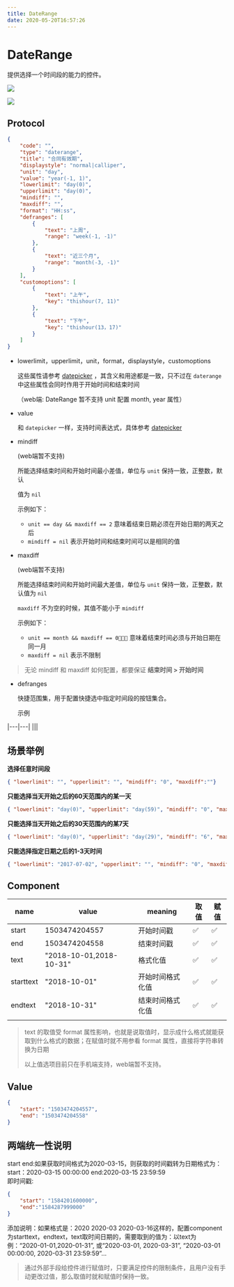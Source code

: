 ```yaml
---
title: DateRange
date: 2020-05-20T16:57:26
---
```


# DateRange

提供选择一个时间段的能力的控件。

![](http://apaas.wxchina.com:8881/wp-content/uploads/DateRangeSample.png)

![](http://apaas.wxchina.com:8881/wp-content/uploads/DateRangeSample2.png)

## Protocol

```json
{
    "code": "",
    "type": "daterange",
    "title": "合同有效期",
    "displaystyle": "normal|calliper",
    "unit": "day",
    "value": "year(-1, 1)",
    "lowerlimit": "day(0)",
    "upperlimit": "day(0)",
    "mindiff": "",
    "maxdiff": "",
    "format": "HH:ss",
    "defranges": [
        {
            "text": "上周",
            "range": "week(-1, -1)"
        },
        {
            "text": "近三个月",
            "range": "month(-3, -1)"
        }
    ],
    "customoptions": [
        {
            "text": "上午",
            "key": "thishour(7, 11)"
        },
        {
            "text": "下午",
            "key": "thishour(13，17)"
        }
    ]
}
```

* lowerlimit，upperlimit，unit，format，displaystyle，customoptions

  这些属性请参考 [datepicker](Date.md) ，其含义和用途都是一致，只不过在 `daterange` 中这些属性会同时作用于开始时间和结束时间

  （web端: DateRange 暂不支持 unit 配置 month, year 属性）

* value

  和 `datepicker` 一样，支持时间表达式，具体参考 [datepicker](Date.md)

* mindiff

  (web端暂不支持)

  所能选择结束时间和开始时间最小差值，单位与 `unit` 保持一致，正整数，默认

  值为 `nil`

  示例如下：

  * `unit == day && maxdiff == 2` 意味着结束日期必须在开始日期的两天之后
  * `mindiff = nil` 表示开始时间和结束时间可以是相同的值

* maxdiff

  (web端暂不支持)

  所能选择结束时间和开始时间最大差值，单位与 `unit` 保持一致，正整数，默认值为 `nil`

  `maxdiff` 不为空的时候，其值不能小于 `mindiff`

  示例如下：

  * `unit == month && maxdiff == 0` 意味着结束时间必须与开始日期在同一月
  * `maxdiff = nil` 表示不限制

> 无论 mindiff 和 maxdiff 如何配置，都要保证 **结束时间 > 开始时间**

* defranges

  快捷范围集，用于配置快捷选中指定时间段的按钮集合。

  示例

|---|---|
|||

## 场景举例

**选择任意时间段**

```Json
{ "lowerlimit": "", "upperlimit": "", "mindiff": "0", "maxdiff":""}
```

**只能选择当天开始之后的60天范围内的某一天**

```Json
{ "lowerlimit": "day(0)", "upperlimit": "day(59)", "mindiff": "0", "maxdiff":"0"}
```

**只能选择当天开始之后的30天范围内的某7天**

```Json
{ "lowerlimit": "day(0)", "upperlimit": "day(29)", "mindiff": "6", "maxdiff":"6"}
```

**只能选择指定日期之后的1-3天时间**

```Json
{ "lowerlimit": "2017-07-02", "upperlimit": "", "mindiff": "0", "maxdiff":"2"}
```

## Component

|name|value|meaning|取值|赋值|
|---|---|---|---|---|
|start|1503474204557|开始时间戳|✅|✅|
|end|1503474204558|结束时间戳|✅|✅|
|text|"2018-10-01,2018-10-31"|格式化值|✅|✅|
|starttext|"2018-10-01"|开始时间格式化值|✅|✅|
|endtext|"2018-10-31"|结束时间格式化值|✅|✅|
||||||

> text 的取值受 format 属性影响，也就是说取值时，显示成什么格式就能获取到什么格式的数据；在赋值时就不用参看 format 属性，直接将字符串转换为日期
>
> 以上值选项目前只在手机端支持，web端暂不支持。

## Value

```json
{
    "start": "1503474204557",
    "end": "1503474204558"
}
```

## 两端统一性说明

start end:如果获取时间格式为2020-03-15，则获取的时间戳转为日期格式为：start：2020-03-15 00:00:00 end:2020-03-15 23:59:59  
即时间戳:

```json
{
    "start": "1584201600000",
    "end":"1584287999000"
}
```

添加说明：如果格式是：2020 2020-03 2020-03-16这样的，配置component为starttext，endtext，text取时间日期的，需要取到的值为：以text为例：“2020-01-01,2020-01-31”, 或“2020-03-01, 2020-03-31”, “2020-03-01 00:00:00, 2020-03-31 23:59:59”...

> 通过外部手段给控件进行赋值时，只要满足控件的限制条件，且用户没有手动更改过值，那么取值时就和赋值时保持一致。